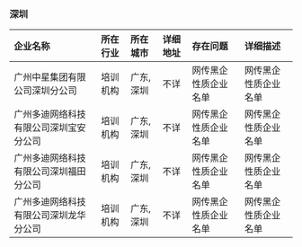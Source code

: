 ### 深圳
| 企业名称 | 所在行业 | 所在城市 | 详细地址 | 存在问题 | 详细描述 |
| :----- | :------ | :------ | :------ | :----- | :------ |
广州中星集团有限公司深圳分公司|培训机构|广东,深圳|不详|网传黑企性质企业名单|网传黑企性质企业名单
广州多迪网络科技有限公司深圳宝安分公司|培训机构|广东,深圳|不详|网传黑企性质企业名单|网传黑企性质企业名单
广州多迪网络科技有限公司深圳福田分公司|培训机构|广东,深圳|不详|网传黑企性质企业名单|网传黑企性质企业名单
广州多迪网络科技有限公司深圳龙华分公司|培训机构|广东,深圳|不详|网传黑企性质企业名单|网传黑企性质企业名单